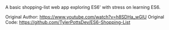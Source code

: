 A basic shopping-list web app exploring ES6' with stress on learning ES6.


Original Author: https://www.youtube.com/watch?v=h8SDHa_wGlU
Original Code: https://github.com/TylerPottsDev/ES6-Shopping-List